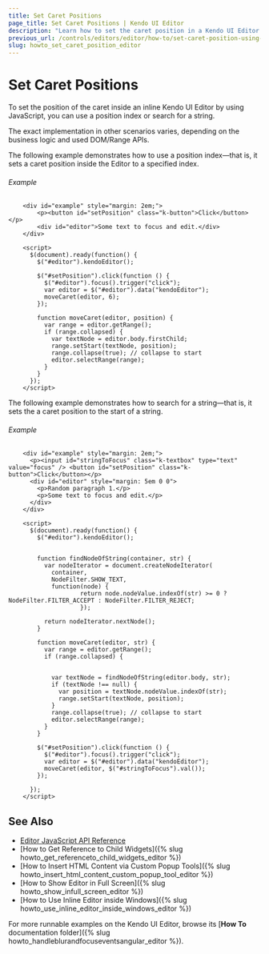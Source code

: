 ```yaml
---
title: Set Caret Positions
page_title: Set Caret Positions | Kendo UI Editor
description: "Learn how to set the caret position in a Kendo UI Editor widget."
previous_url: /controls/editors/editor/how-to/set-caret-position-using-javascript
slug: howto_set_caret_position_editor
---
```


# Set Caret Positions

To set the position of the caret inside an inline Kendo UI Editor by using JavaScript, you can use a position index or search for a string.  

The exact implementation in other scenarios varies, depending on the business logic and used DOM/Range APIs.

The following example demonstrates how to use a position index&mdash;that is, it sets a caret position inside the Editor to a specified index.

###### Example

```dojo
    <div id="example" style="margin: 2em;">
        <p><button id="setPosition" class="k-button">Click</button></p>
        <div id="editor">Some text to focus and edit.</div>
    </div>

    <script>
      $(document).ready(function() {
        $("#editor").kendoEditor();

        $("#setPosition").click(function () {
          $("#editor").focus().trigger("click");
          var editor = $("#editor").data("kendoEditor");
          moveCaret(editor, 6);
        });

        function moveCaret(editor, position) {
          var range = editor.getRange();
          if (range.collapsed) {
            var textNode = editor.body.firstChild;
            range.setStart(textNode, position);
            range.collapse(true); // collapse to start
            editor.selectRange(range);
          }
        }
      });
    </script>
```

The following example demonstrates how to search for a string&mdash;that is, it sets the a caret position to the start of a string.

###### Example

```dojo
    <div id="example" style="margin: 2em;">
      <p><input id="stringToFocus" class="k-textbox" type="text" value="focus" /> <button id="setPosition" class="k-button">Click</button></p>
      <div id="editor" style="margin: 5em 0 0">
        <p>Random paragraph 1.</p>
        <p>Some text to focus and edit.</p>
      </div>
    </div>

    <script>
      $(document).ready(function() {
        $("#editor").kendoEditor();


        function findNodeOfString(container, str) {
          var nodeIterator = document.createNodeIterator(
            container,
            NodeFilter.SHOW_TEXT,
            function(node) {
        			return node.nodeValue.indexOf(str) >= 0 ? NodeFilter.FILTER_ACCEPT : NodeFilter.FILTER_REJECT;
    				});

          return nodeIterator.nextNode();
        }

        function moveCaret(editor, str) {
          var range = editor.getRange();
          if (range.collapsed) {


            var textNode = findNodeOfString(editor.body, str);
            if (textNode !== null) {
              var position = textNode.nodeValue.indexOf(str);
              range.setStart(textNode, position);
            }
            range.collapse(true); // collapse to start
            editor.selectRange(range);
          }
        }

        $("#setPosition").click(function () {
          $("#editor").focus().trigger("click");
          var editor = $("#editor").data("kendoEditor");
          moveCaret(editor, $("#stringToFocus").val());
        });

      });
    </script>
```

## See Also

* [Editor JavaScript API Reference](/api/javascript/ui/editor)
* [How to Get Reference to Child Widgets]({% slug howto_get_referenceto_child_widgets_editor %})
* [How to Insert HTML Content via Custom Popup Tools]({% slug howto_insert_html_content_custom_popup_tool_editor %})
* [How to Show Editor in Full Screen]({% slug howto_show_infull_screen_editor %})
* [How to Use Inline Editor inside Windows]({% slug howto_use_inline_editor_inside_windows_editor %})

For more runnable examples on the Kendo UI Editor, browse its [**How To** documentation folder]({% slug howto_handleblurandfocuseventsangular_editor %}).
